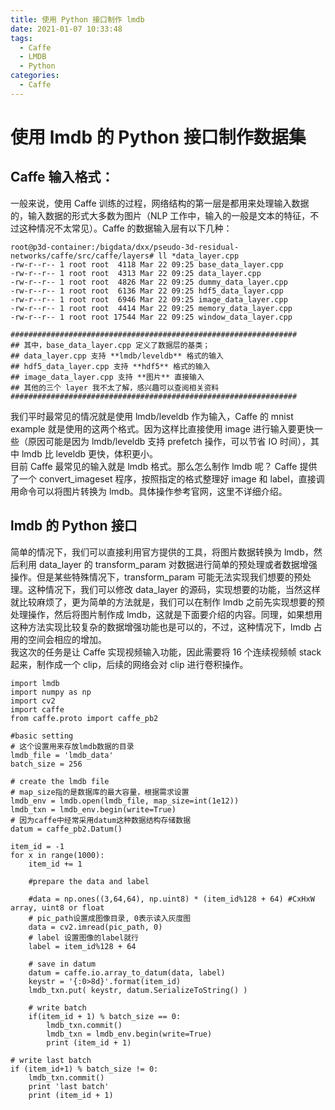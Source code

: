 ```yaml
---
title: 使用 Python 接口制作 lmdb
date: 2021-01-07 10:33:48
tags:
  - Caffe
  - LMDB
  - Python
categories:
  - Caffe
---
```


# 使用 lmdb 的 Python 接口制作数据集

## Caffe 输入格式：
一般来说，使用 Caffe 训练的过程，网络结构的第一层是都用来处理输入数据的，输入数据的形式大多数为图片（NLP 工作中，输入的一般是文本的特征，不过这种情况不太常见）。Caffe 的数据输入层有以下几种：
<!-- more -->

```shell
root@p3d-container:/bigdata/dxx/pseudo-3d-residual-networks/caffe/src/caffe/layers# ll *data_layer.cpp
-rw-r--r-- 1 root root  4118 Mar 22 09:25 base_data_layer.cpp
-rw-r--r-- 1 root root  4313 Mar 22 09:25 data_layer.cpp
-rw-r--r-- 1 root root  4826 Mar 22 09:25 dummy_data_layer.cpp
-rw-r--r-- 1 root root  6136 Mar 22 09:25 hdf5_data_layer.cpp
-rw-r--r-- 1 root root  6946 Mar 22 09:25 image_data_layer.cpp
-rw-r--r-- 1 root root  4414 Mar 22 09:25 memory_data_layer.cpp
-rw-r--r-- 1 root root 17544 Mar 22 09:25 window_data_layer.cpp

################################################################
## 其中，base_data_layer.cpp 定义了数据层的基类；
## data_layer.cpp 支持 **lmdb/leveldb** 格式的输入
## hdf5_data_layer.cpp 支持 **hdf5** 格式的输入
## image_data_layer.cpp 支持 **图片** 直接输入
## 其他的三个 layer 我不太了解，感兴趣可以查阅相关资料
################################################################
```
我们平时最常见的情况就是使用 lmdb/leveldb 作为输入，Caffe 的 mnist example 就是使用的这两个格式。因为这样比直接使用 image 进行输入要更快一些（原因可能是因为 lmdb/leveldb 支持 prefetch 操作，可以节省 IO 时间），其中 lmdb 比 leveldb 更快，体积更小。  
目前 Caffe 最常见的输入就是 lmdb 格式。那么怎么制作 lmdb 呢？ Caffe 提供了一个 convert_imageset 程序，按照指定的格式整理好 image 和 label，直接调用命令可以将图片转换为 lmdb。具体操作参考官网，这里不详细介绍。


## lmdb 的 Python 接口
简单的情况下，我们可以直接利用官方提供的工具，将图片数据转换为 lmdb，然后利用 data_layer 的 transform_param 对数据进行简单的预处理或者数据增强操作。但是某些特殊情况下，transform_param 可能无法实现我们想要的预处理。这种情况下，我们可以修改 data_layer 的源码，实现想要的功能，当然这样就比较麻烦了，更为简单的方法就是，我们可以在制作 lmdb 之前先实现想要的预处理操作，然后将图片制作成 lmdb，这就是下面要介绍的内容。同理，如果想用这种方法实现比较复杂的数据增强功能也是可以的，不过，这种情况下，lmdb 占用的空间会相应的增加。  
我这次的任务是让 Caffe 实现视频输入功能，因此需要将 16 个连续视频帧 stack 起来，制作成一个 clip，后续的网络会对 clip 进行卷积操作。
```
import lmdb
import numpy as np
import cv2
import caffe
from caffe.proto import caffe_pb2

#basic setting
# 这个设置用来存放lmdb数据的目录
lmdb_file = 'lmdb_data'
batch_size = 256

# create the lmdb file
# map_size指的是数据库的最大容量，根据需求设置
lmdb_env = lmdb.open(lmdb_file, map_size=int(1e12))
lmdb_txn = lmdb_env.begin(write=True)
# 因为caffe中经常采用datum这种数据结构存储数据
datum = caffe_pb2.Datum()

item_id = -1
for x in range(1000):
    item_id += 1

    #prepare the data and label
    
    #data = np.ones((3,64,64), np.uint8) * (item_id%128 + 64) #CxHxW array, uint8 or float
    # pic_path设置成图像目录, 0表示读入灰度图
    data = cv2.imread(pic_path, 0)
    # label 设置图像的label就行
    label = item_id%128 + 64

    # save in datum
    datum = caffe.io.array_to_datum(data, label)
    keystr = '{:0>8d}'.format(item_id)
    lmdb_txn.put( keystr, datum.SerializeToString() )

    # write batch
    if(item_id + 1) % batch_size == 0:
        lmdb_txn.commit()
        lmdb_txn = lmdb_env.begin(write=True)
        print (item_id + 1)

# write last batch
if (item_id+1) % batch_size != 0:
    lmdb_txn.commit()
    print 'last batch'
    print (item_id + 1)
```
